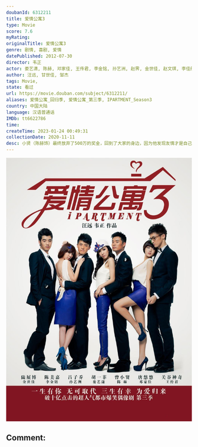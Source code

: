```yaml
---
doubanId: 6312211
title: 爱情公寓3
type: Movie
score: 7.6
myRating: 
originalTitle: 爱情公寓3
genre: 剧情, 喜剧, 爱情
datePublished: 2012-07-30
director: 韦正
actor: 娄艺潇, 陈赫, 邓家佳, 王传君, 李金铭, 孙艺洲, 赵霁, 金世佳, 赵文琪, 李佳航, 刘萌萌, 榕榕, 刘宇珽, 苑琼丹, 安世玉, 韦正, 杜俊, 冯丽丽, 翟天卉, 程兰, 朱佳煜, 王蕙心, 罗震环, 丁婕妮, 朱桢, 单纯, 张文印, 詹佳, 吴斌, 韦依, 陈每文
author: 汪远, 甘世佳, 邹杰
tags: Movie, 
state: 看过
url: https://movie.douban.com/subject/6312211/
aliases: 爱情公寓_回归季, 爱情公寓_第三季, IPARTMENT_Season3
country: 中国大陆
language: 汉语普通话
IMDb: tt6622786
time: 
createTime: 2023-01-24 00:49:31
collectionDate: 2020-11-11
desc: 小贤（陈赫饰）最终放弃了500万的奖金，回到了大家的身边，因为他发现友情才是自己最宝贵的财富。而大家的老朋友美嘉（李金铭饰）就在这时回到了爱情公寓，还带回了新男友。虽然最后分手了，但她却逐渐明白什...
---
```


![image](assets/p1625980712.jpg)

Comment: 
---

